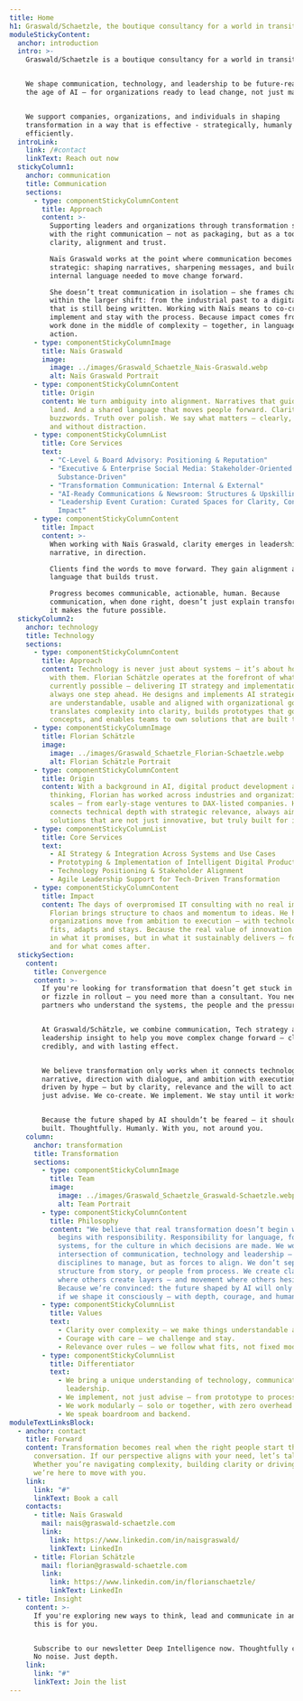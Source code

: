 ```yaml
---
title: Home
h1: Graswald/Schaetzle, the boutique consultancy for a world in transition
moduleStickyContent:
  anchor: introduction
  intro: >-
    Graswald/Schaetzle is a boutique consultancy for a world in transition.


    We shape communication, technology, and leadership to be future-ready for
    the age of AI – for organizations ready to lead change, not just manage it.


    We support companies, organizations, and individuals in shaping
    transformation in a way that is effective - strategically, humanly and
    efficiently.
  introLink:
    link: /#contact
    linkText: Reach out now
  stickyColumn1:
    anchor: communication
    title: Communication
    sections:
      - type: componentStickyColumnContent
        title: Approach
        content: >-
          Supporting leaders and organizations through transformation starts
          with the right communication – not as packaging, but as a tool for
          clarity, alignment and trust.  

          Naïs Graswald works at the point where communication becomes
          strategic: shaping narratives, sharpening messages, and building the
          internal language needed to move change forward.  

          She doesn’t treat communication in isolation – she frames challenges
          within the larger shift: from the industrial past to a digital future
          that is still being written. Working with Naïs means to co-create,
          implement and stay with the process. Because impact comes from the
          work done in the middle of complexity – together, in language, and in
          action.
      - type: componentStickyColumnImage
        title: Naïs Graswald
        image:
          image: ../images/Graswald_Schaetzle_Nais-Graswald.webp
          alt: Naïs Graswald Portrait
      - type: componentStickyColumnContent
        title: Origin
        content: We turn ambiguity into alignment. Narratives that guide. Messages that
          land. And a shared language that moves people forward. Clarity over
          buzzwords. Truth over polish. We say what matters – clearly, directly
          and without distraction.
      - type: componentStickyColumnList
        title: Core Services
        text:
          - "C-Level & Board Advisory: Positioning & Reputation"
          - "Executive & Enterprise Social Media: Stakeholder-Oriented &
            Substance-Driven"
          - "Transformation Communication: Internal & External"
          - "AI-Ready Communications & Newsroom: Structures & Upskilling"
          - "Leadership Event Curation: Curated Spaces for Clarity, Connection &
            Impact"
      - type: componentStickyColumnContent
        title: Impact
        content: >-
          When working with Naïs Graswald, clarity emerges in leadership, in
          narrative, in direction.  

          Clients find the words to move forward. They gain alignment and
          language that builds trust.  

          Progress becomes communicable, actionable, human. Because
          communication, when done right, doesn’t just explain transformation –
          it makes the future possible.
  stickyColumn2:
    anchor: technology
    title: Technology
    sections:
      - type: componentStickyColumnContent
        title: Approach
        content: Technology is never just about systems – it’s about how people engage
          with them. Florian Schätzle operates at the forefront of what’s
          currently possible – delivering IT strategy and implementation that’s
          always one step ahead. He designs and implements AI strategies that
          are understandable, usable and aligned with organizational goals. He
          translates complexity into clarity, builds prototypes that go beyond
          concepts, and enables teams to own solutions that are built to last.
      - type: componentStickyColumnImage
        title: Florian Schätzle
        image:
          image: ../images/Graswald_Schaetzle_Florian-Schaetzle.webp
          alt: Florian Schätzle Portrait
      - type: componentStickyColumnContent
        title: Origin
        content: With a background in AI, digital product development and systems
          thinking, Florian has worked across industries and organizational
          scales – from early-stage ventures to DAX-listed companies. His work
          connects technical depth with strategic relevance, always aiming for
          solutions that are not just innovative, but truly built for impact.
      - type: componentStickyColumnList
        title: Core Services
        text:
          - AI Strategy & Integration Across Systems and Use Cases
          - Prototyping & Implementation of Intelligent Digital Products
          - Technology Positioning & Stakeholder Alignment
          - Agile Leadership Support for Tech-Driven Transformation
      - type: componentStickyColumnContent
        title: Impact
        content: The days of overpromised IT consulting with no real impact are over.
          Florian brings structure to chaos and momentum to ideas. He helps
          organizations move from ambition to execution – with technology that
          fits, adapts and stays. Because the real value of innovation lies not
          in what it promises, but in what it sustainably delivers – for today,
          and for what comes after.
  stickySection:
    content:
      title: Convergence
      content: >-
        If you're looking for transformation that doesn’t get stuck in concepts
        or fizzle in rollout – you need more than a consultant. You need
        partners who understand the systems, the people and the pressure.


        At Graswald/Schätzle, we combine communication, Tech strategy and
        leadership insight to help you move complex change forward – clearly,
        credibly, and with lasting effect.


        We believe transformation only works when it connects technology with
        narrative, direction with dialogue, and ambition with execution. Not
        driven by hype – but by clarity, relevance and the will to act. We don’t
        just advise. We co-create. We implement. We stay until it works.


        Because the future shaped by AI shouldn’t be feared – it should be
        built. Thoughtfully. Humanly. With you, not around you.
    column:
      anchor: transformation
      title: Transformation
      sections:
        - type: componentStickyColumnImage
          title: Team
          image:
            image: ../images/Graswald_Schaetzle_Graswald-Schaetzle.webp
            alt: Team Portrait
        - type: componentStickyColumnContent
          title: Philosophy
          content: "We believe that real transformation doesn’t begin with a roadmap – it
            begins with responsibility. Responsibility for language, for
            systems, for the culture in which decisions are made. We work at the
            intersection of communication, technology and leadership – not as
            disciplines to manage, but as forces to align. We don’t separate
            structure from story, or people from process. We create clarity
            where others create layers – and movement where others hesitate.
            Because we’re convinced: the future shaped by AI will only serve us
            if we shape it consciously – with depth, courage, and human intent."
        - type: componentStickyColumnList
          title: Values
          text:
            - Clarity over complexity – we make things understandable and useful.
            - Courage with care – we challenge and stay.
            - Relevance over rules – we follow what fits, not fixed models.
        - type: componentStickyColumnList
          title: Differentiator
          text:
            - We bring a unique understanding of technology, communication and
              leadership.
            - We implement, not just advise – from prototype to process.
            - We work modularly – solo or together, with zero overhead.
            - We speak boardroom and backend.
moduleTextLinksBlock:
  - anchor: contact
    title: Forward
    content: Transformation becomes real when the right people start the right
      conversation. If our perspective aligns with your need, let’s talk.
      Whether you’re navigating complexity, building clarity or driving change –
      we’re here to move with you.
    link:
      link: "#"
      linkText: Book a call
    contacts:
      - title: Naïs Graswald
        mail: nais@graswald-schaetzle.com
        link:
          link: https://www.linkedin.com/in/naisgraswald/
          linkText: LinkedIn
      - title: Florian Schätzle
        mail: florian@graswald-schaetzle.com
        link:
          link: https://www.linkedin.com/in/florianschaetzle/
          linkText: LinkedIn
  - title: Insight
    content: >-
      If you're exploring new ways to think, lead and communicate in an AI age –
      this is for you.


      Subscribe to our newsletter Deep Intelligence now. Thoughtfully curated.
      No noise. Just depth.
    link:
      link: "#"
      linkText: Join the list
---
```

